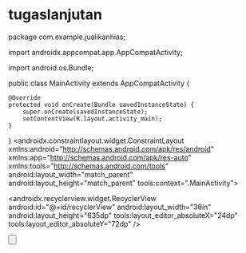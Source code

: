 # tugaslanjutan
package com.example.jualikanhias;

import androidx.appcompat.app.AppCompatActivity;

import android.os.Bundle;

public class MainActivity extends AppCompatActivity {

    @Override
    protected void onCreate(Bundle savedInstanceState) {
        super.onCreate(savedInstanceState);
        setContentView(R.layout.activity_main);
    }
}<?xml version="1.0" encoding="utf-8"?>
<androidx.constraintlayout.widget.ConstraintLayout xmlns:android="http://schemas.android.com/apk/res/android"
        xmlns:app="http://schemas.android.com/apk/res-auto"
        xmlns:tools="http://schemas.android.com/tools"
        android:layout_width="match_parent"
        android:layout_height="match_parent"
        tools:context=".MainActivity">

<TextView
        android:layout_width="wrap_content"
                android:layout_height="wrap_content"
                android:text="Jual beli ikan hias"
                app:layout_constraintBottom_toBottomOf="parent"
                app:layout_constraintEnd_toEndOf="parent"
                app:layout_constraintHorizontal_bias="0.456"
                app:layout_constraintStart_toStartOf="parent"
                app:layout_constraintTop_toTopOf="parent"
                app:layout_constraintVertical_bias="0.040" />

<androidx.recyclerview.widget.RecyclerView
        android:id="@+id/recyclerView"
        android:layout_width="36in"
        android:layout_height="635dp"
        tools:layout_editor_absoluteX="24dp"
        tools:layout_editor_absoluteY="72dp" />

<ScrollView
        android:layout_width="96dp"
                android:layout_height="18dp"
                android:layout_marginStart="623dp"
                android:layout_marginLeft="623dp"
                android:layout_marginEnd="24dp"
                android:layout_marginRight="24dp"
                app:layout_constraintEnd_toEndOf="parent"
                app:layout_constraintStart_toStartOf="@+id/recyclerView"
                tools:layout_editor_absoluteY="296dp">

<LinearLayout
            android:layout_width="match_parent"
                    android:layout_height="wrap_content"
                    android:orientation="vertical" />
</ScrollView>

<ImageView
        android:id="@+id/imageView"
                android:layout_width="438dp"
                android:layout_height="368dp"
                tools:layout_editor_absoluteX="183dp"
                tools:layout_editor_absoluteY="104dp"
                tools:srcCompat="@tools:sample/backgrounds/scenic" />

<Button
        android:id="@+id/button"
                android:layout_width="353dp"
                android:layout_height="0dp"
                android:text="Button"
                tools:layout_editor_absoluteX="183dp"
                tools:layout_editor_absoluteY="442dp" />

